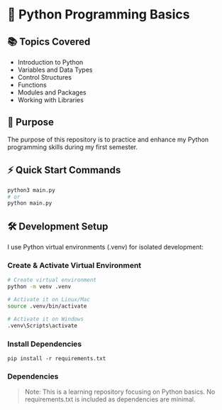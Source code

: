 # 🐍 Python Programming Basics

## 📚 Topics Covered
- Introduction to Python
- Variables and Data Types
- Control Structures
- Functions
- Modules and Packages
- Working with Libraries

## 🎯 Purpose
The purpose of this repository is to practice and enhance my Python programming skills during my first semester.

## ⚡ Quick Start Commands
```bash
python3 main.py
# or
python main.py
```

## 🛠️ Development Setup
I use Python virtual environments (.venv) for isolated development:

### Create & Activate Virtual Environment
```bash
# Create virtual environment
python -m venv .venv

# Activate it on Linux/Mac
source .venv/bin/activate

# Activate it on Windows
.venv\Scripts\activate
```
### Install Dependencies
```
pip install -r requirements.txt
```

### Dependencies
> Note: This is a learning repository focusing on Python basics.
> No requirements.txt is included as dependencies are minimal.